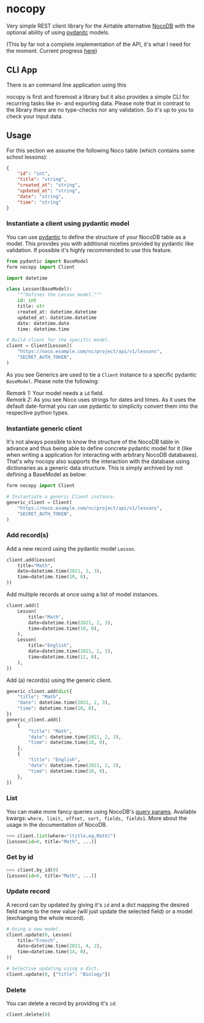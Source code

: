 # nocopy

Very simple REST client library for the Airtable alternative [NocoDB](https://nocodb.com/) with the optional ability of using [pydanitc](https://pydantic-docs.helpmanual.io/) models.

(This by far not a complete implementation of the API, it's what I need for the moment. Current progress [here](todo.md))


## CLI App

There is an command line application using this

nocopy is first and foremost a library but it also provides a simple CLI for recurring tasks like in- and exporting data. Please note that in contrast to the library there are no type-checks nor any validation. So it's up to you to check your input data.


## Usage

For this section we assume the following Noco table (which contains some school lessons):

```json
{
	"id": "int",
	"title": "string",
	"created_at": "string",
	"updated_at": "string",
	"date": "string",
	"time": "string"
}
```

### Instantiate a client using pydantic model

You can use [pydantic](https://pydantic-docs.helpmanual.io/) to define the structure of your NocoDB table as a model. This provides you with additional niceties provided by pydantic like validation. If possible it's highly recommended to use this feature.


```python
from pydantic import BaseModel
form nocopy import Client

import datetime

class Lesson(BaseModel):
	"""Defines the Lesson model."""
	id: int
	title: str
	created_at: datetime.datetime
	updated_at: datetime.datetime
	date: datetime.date
	time: datetime.time

# Build client for the specific model.
client = Client[Lesson](
	"https://noco.example.com/nc/project/api/v1/lessons",
	"SECRET_AUTH_TOKEN",
)
``` 

As you see Generics are used to tie a `Client` instance to a specific pydantic `BaseModel`. Please note the following:

_Remark 1:_ Your model needs a `id` field.  
_Remark 2:_ As you see Noco uses strings for dates and times. As it uses the default date-format you can use pydantic to simplicity convert them into the respective python types.


### Instantiate generic client

It's not always possible to know the structure of the NocoDB table in advance and thus being able to define concrete pydantic model for it (like when writing a application for interacting with arbitrary NocoDB databases). That's why nocopy also supports the interaction with the database using dictionaries as a generic data structure. This is simply archived by not defining a BaseModel as below:

```python
form nocopy import Client

# Instantiate a generic Client instance.
generic_client = Client(
	"https://noco.example.com/nc/project/api/v1/lessons",
	"SECRET_AUTH_TOKEN",
)
``` 


### Add record(s)

Add a new record using the pydantic model `Lesson`.

```python
client.add(Lesson(
	title="Math",
	date=datetime.time(2021, 2, 3),
	time=datetime.time(10, 0),
))
``` 

Add multiple records at once using a list of model instances.

```python
client.add([
	Lesson(
		title="Math",
		date=datetime.time(2021, 2, 3),
		time=datetime.time(10, 0),
	),
	Lesson(
		title="English",
		date=datetime.time(2021, 2, 3),
		time=datetime.time(12, 0),
	),
])
``` 

Add (a) record(s) using the generic client.

```python
generic_client.add(dict{
	"title": "Math",
	"date": datetime.time(2021, 2, 3),
	"time": datetime.time(10, 0),
})
generic_client.add([
	{
		"title": "Math",
		"date": datetime.time(2021, 2, 3),
		"time": datetime.time(10, 0),
	},
	{
		"title": "English",
		"date": datetime.time(2021, 2, 3),
		"time": datetime.time(10, 0),
	},
])
``` 


### List

You can make more fancy queries using NocoDB's [query params](https://docs.nocodb.com/developer-resources/rest-apis#query-params). Available kwargs: `where, limit, offset, sort, fields, fields1`. More about the usage in the documentation of NocoDB.

```python
>>> client.list(where="(title,eq,Math)")
[Lesson(id=0, title="Math", ...)]
```


### Get by id

```python
>>> client.by_id(0)
[Lesson(id=0, title="Math", ...)]
```


### Update record

A record can by updated by giving it's `id` and a dict mapping the desired field name to the new value (will just update the selected field) or a model (exchanging the whole record).

```python
# Using a new model.
client.update(0, Lesson(
	title="French",
	date=datetime.time(2021, 4, 2),
	time=datetime.time(14, 0),
))

# Selective updating using a dict.
client.update(0, {"title": "Biology"})
```


### Delete

You can delete a record by providing it's `id`:

```python
client.delete(0)
```
